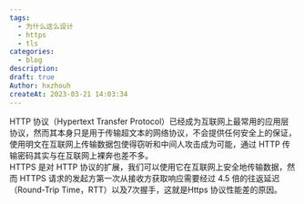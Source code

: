 ```yaml
---
tags:
  - 为什么这么设计
  - https
  - tls
categories:
  - blog
description: 
draft: true
Author: hxzhouh
createAt: 2023-03-21 14:03:34
---
```

HTTP 协议（Hypertext Transfer Protocol）已经成为互联网上最常用的应用层协议，然而其本身只是用于传输超文本的网络协议，不会提供任何安全上的保证，使用明文在互联网上传输数据包使得窃听和中间人攻击成为可能，通过 HTTP 传输密码其实与在互联网上裸奔也差不多。  
HTTPS 是对 HTTP 协议的扩展，我们可以使用它在互联网上安全地传输数据，然而 HTTPS 请求的发起方第一次从接收方获取响应需要经过 4.5 倍的往返延迟（Round-Trip Time，RTT）以及7次握手，这就是Https 协议性能差的原因。
<!-- more -->

